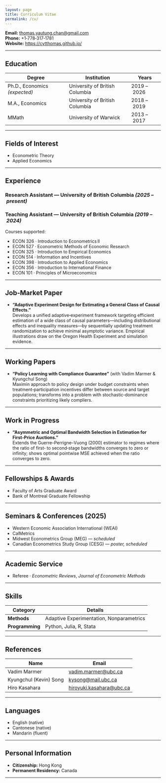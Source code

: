 ```yaml
---
layout: page
title: Curriculum Vitae
permalink: /cv/
---
```


**Email:** thomas.yautung.chan@gmail.com  
**Phone:** +1‑778‑317‑1781  
**Website:** <https://cytthomas.github.io/>

---

## Education

| Degree | Institution | Years |
| ------- | ----------- | ----- |
| Ph.D., Economics *(expected)* | University of British Columbia | 2019 – 2026 |
| M.A., Economics | University of British Columbia | 2018 – 2019 |
| MMath | University of Warwick | 2013 – 2017 |

---

## Fields of Interest

- Econometric Theory  
- Applied Economics

---

## Experience

### Research Assistant — University of British Columbia *(2025 – present)*

### Teaching Assistant — University of British Columbia *(2019 – 2024)*
Courses supported:

- ECON 326 · Introduction to Econometrics II  
- ECON 527 · Econometric Methods of Economic Research  
- ECON 325 · Introduction to Empirical Economics  
- ECON 514 · Information and Incentives  
- ECON 398 · Introduction to Applied Economics  
- ECON 356 · Introduction to International Finance  
- ECON 101 · Principles of Microeconomics

---

## Job‑Market Paper

- **“Adaptive Experiment Design for Estimating a General Class of Causal Effects.”**  
  Develops a unified adaptive‑experiment framework targeting efficient estimation of a wide class of causal parameters—including distributional effects and inequality measures—by sequentially updating treatment randomization to achieve minimal asymptotic variance. Empirical illustrations draw on the Oregon Health Experiment and simulation evidence.

---

## Working Papers

- **“Policy Learning with Compliance Guarantee”** (with Vadim Marmer & Kyungchul Song)  
  Maximin approach to policy design under budget constraints when treatment‑participation incentives differ between source and target populations; transforms into a problem with stochastic‑dominance constraints prioritizing likely compliers.

---

## Work in Progress

- **“Asymmetric and Optimal Bandwidth Selection in Estimation for First‑Price Auctions.”**  
  Extends the Guerre–Perrigne–Vuong (2000) estimator to regimes where the ratio of first‑ to second‑stage bandwidths converges to zero or infinity; shows optimal pointwise MSE achieved when the ratio converges to zero.

---

## Fellowships & Awards

- Faculty of Arts Graduate Award  
- Bank of Montreal Graduate Fellowship

---

## Seminars & Conferences (2025)

- Western Economic Association International (WEAI)  
- CalMetrics  
- Midwest Econometrics Group (MEG) — *scheduled*  
- Canadian Econometrics Study Group (CESG) — *poster, scheduled*

---

## Academic Service

- Referee · *Econometric Reviews*, *Journal of Econometric Methods*

---

## Skills

| Category | Details |
| -------- | ------- |
| **Methods** | Adaptive Experimentation, Nonparametrics |
| **Programming** | Python, Julia, R, Stata |

---

## References

| Name | Email |
| ---- | ----- |
| Vadim Marmer | vadim.marmer@ubc.ca |
| Kyungchul (Kevin) Song | kysong@mail.ubc.ca |
| Hiro Kasahara | hiroyuki.kasahara@ubc.ca |

---

## Languages

- English (native)  
- Cantonese (native)  
- Mandarin (fluent)

---

## Personal Information

- **Citizenship:** Hong Kong  
- **Permanent Residency:** Canada

---



